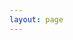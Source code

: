```yaml
---
layout: page
---
```

<script setup>
import {
  VPTeamPage,
  VPTeamPageTitle,
  VPTeamMembers
} from 'vitepress/theme'

const members = [
  {
    avatar: '/developpementLogo.jpg',
    name: 'Development',
    title: 'Find the latest published article',
    desc: '<a class="buttonstyle" style="color:white;" href="/en/language/PHP/Symfony/SymfonyHistory">Discover</a>'
  },
  {
    avatar: '/devtools.jpg',
    name: 'DevTools',
    title: 'Find a list of all my interesting tools!',
    desc: '<a class="buttonstyle" style="color:white;" href="/en/DevTools/DevSite">Discover</a>'
  },
  {
    avatar: '/cybersecurite.jpg',
    name: 'Cybersecurity',
    title: 'Find a list of recommendations for development',
    desc: '<a class="buttonstyle" style="color:white;" href="/en/cybersecurity/OWASP">Discover</a>'
  },
  {
    avatar: '/design.jpg',
    name: 'Design',
    title: 'Find design courses',
    desc: '<a class="buttonstyle" style="color:white;" href="/en/design/introductionDesign">Click here:</a>'
  }
]
</script>

<VPTeamPage style="margin:0px">
  <VPTeamPageTitle style="padding-top:60px">
    <template #title>
      Welcome to Valtech
    </template>
    <template #lead>
      Discover a multitude of resources and tools to help you become a great developer
    </template>
  </VPTeamPageTitle>
  <VPTeamMembers
    :members="members"
  />
</VPTeamPage> 